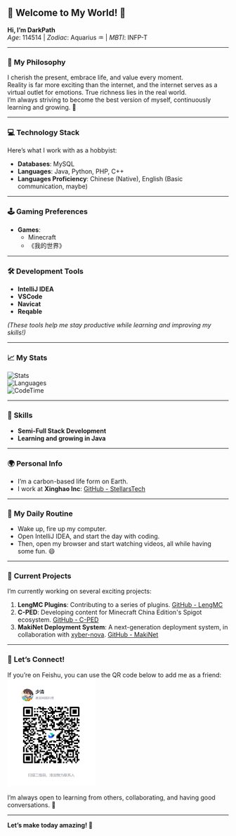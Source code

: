 ## 🌟 **Welcome to My World!** 🌟  
**Hi, I’m DarkPath**  
*Age*: 114514 | *Zodiac*: Aquarius ♒ | *MBTI*: INFP-T  

---

### 💬 **My Philosophy**  
I cherish the present, embrace life, and value every moment.  
Reality is far more exciting than the internet, and the internet serves as a virtual outlet for emotions. True richness lies in the real world.  
I’m always striving to become the best version of myself, continuously learning and growing. 🌱

---

### 💻 **Technology Stack**  
Here’s what I work with as a hobbyist:  
- **Databases**: MySQL  
- **Languages**: Java, Python, PHP, C++  
- **Languages Proficiency**: Chinese (Native), English (Basic communication, maybe)  

---

### 🕹️ **Gaming Preferences**  
- **Games**:  
  - Minecraft  
  - 《我的世界》  

---

### 🛠️ **Development Tools**  
- **IntelliJ IDEA**  
- **VSCode**  
- **Navicat**  
- **Reqable**  

*(These tools help me stay productive while learning and improving my skills!)*

---

### 📈 **My Stats**  
![Stats](https://github-readme-stats.vercel.app/api?username=darkpath2011&show_icons=true&count_private=true&include_all_commits=true&show=reviews%2Cdiscussions_answered&role=OWNER%2CORGANIZATION_MEMBER%2CCOLLABORATOR&theme=default_repocard)  
![Languages](https://github-readme-stats.vercel.app/api/top-langs/?username=darkpath2011&layout=compact)  
![CodeTime](https://img.shields.io/endpoint?style=flat&color=Blue&url=https%3A%2F%2Fapi.codetime.dev%2Fshield%3Fid%3D30058%26project%3D%26in=0)

---

### 🎯 **Skills**  
- **Semi-Full Stack Development**  
- **Learning and growing in Java**  

---

### 🌍 **Personal Info**  
- I’m a carbon-based life form on Earth.  
- I work at **Xinghao Inc**: [GitHub - StellarsTech](https://github.com/StellarsTech)  

---

### 🏁 **My Daily Routine**  
- Wake up, fire up my computer.  
- Open IntelliJ IDEA, and start the day with coding.  
- Then, open my browser and start watching videos, all while having some fun. 😄  

---

### 🎯 **Current Projects**  
I’m currently working on several exciting projects:  
1. **LengMC Plugins**: Contributing to a series of plugins. [GitHub - LengMC](https://github.com/LengMC)  
2. **C-PED**: Developing content for Minecraft China Edition's Spigot ecosystem. [GitHub - C-PED](https://github.com/C-PED)  
3. **MakiNet Deployment System**: A next-generation deployment system, in collaboration with [xyber-nova](https://github.com/xyber-nova). [GitHub - MakiNet](https://github.com/MakiNet)  

---

### 🎯 **Let’s Connect!**  
If you’re on Feishu, you can use the QR code below to add me as a friend:  
<img src="https://raw.githubusercontent.com/darkpath2011/darkpath2011/refs/heads/main/feishu.png" width="200"/>

I’m always open to learning from others, collaborating, and having good conversations. 🙌

---

**Let’s make today amazing! 🌟**
